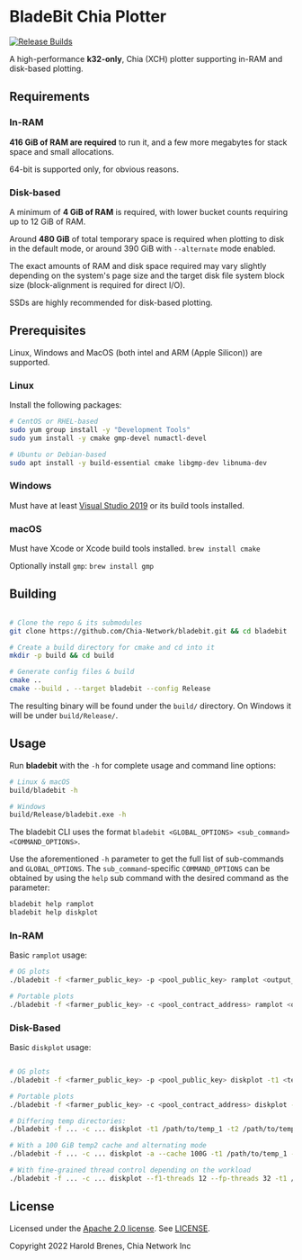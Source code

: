 # BladeBit Chia Plotter

[![Release Builds](https://github.com/Chia-Network/bladebit/actions/workflows/build-release.yml/badge.svg?branch=master&event=push)](https://github.com/Chia-Network/bladebit/actions/workflows/build-release.yml)

A high-performance **k32-only**, Chia (XCH) plotter supporting in-RAM and disk-based plotting.

## Requirements

### In-RAM
**416 GiB of RAM are required** to run it, and a few more megabytes for stack space and small allocations.

64-bit is supported only, for obvious reasons.


### Disk-based
A minimum of **4 GiB of RAM** is required, with lower bucket counts requiring up to 12 GiB of RAM. 

Around **480 GiB** of total temporary space is required when plotting to disk in the default mode, or around 390 GiB with `--alternate` mode enabled.

The exact amounts of RAM and disk space required may vary slightly depending on the system's page size and the target disk file system block size (block-alignment is required for direct I/O).

SSDs are highly recommended for disk-based plotting.


## Prerequisites
Linux, Windows and MacOS (both intel and ARM (Apple Silicon)) are supported.


### Linux

Install the following packages:
```bash
# CentOS or RHEL-based
sudo yum group install -y "Development Tools"
sudo yum install -y cmake gmp-devel numactl-devel

# Ubuntu or Debian-based
sudo apt install -y build-essential cmake libgmp-dev libnuma-dev
```

### Windows
Must have at least [Visual Studio 2019](https://visualstudio.microsoft.com/vs/) or its build tools installed.

### macOS
Must have Xcode or Xcode build tools installed.
`brew install cmake`

Optionally install `gmp`:
`brew install gmp`


## Building

```bash

# Clone the repo & its submodules
git clone https://github.com/Chia-Network/bladebit.git && cd bladebit

# Create a build directory for cmake and cd into it
mkdir -p build && cd build

# Generate config files & build
cmake ..
cmake --build . --target bladebit --config Release
```

The resulting binary will be found under the `build/` directory.
On Windows it will be under `build/Release/`.

## Usage
Run **bladebit** with the `-h` for complete usage and command line options:

```bash
# Linux & macOS
build/bladebit -h

# Windows
build/Release/bladebit.exe -h
```


The bladebit CLI uses the format `bladebit <GLOBAL_OPTIONS> <sub_command> <COMMAND_OPTIONS>`.

Use the aforementioned `-h` parameter to get the full list of sub-commands and `GLOBAL_OPTIONS`. 
The `sub_command`-specific `COMMAND_OPTIONS` can be obtained by using the `help` sub command with the desired command as the parameter: 

```bash
bladebit help ramplot
bladebit help diskplot
```

### In-RAM
Basic `ramplot` usage:
```bash
# OG plots
./bladebit -f <farmer_public_key> -p <pool_public_key> ramplot <output_directory>

# Portable plots
./bladebit -f <farmer_public_key> -c <pool_contract_address> ramplot <output_directory>
```

### Disk-Based
Basic `diskplot` usage:
```bash

# OG plots
./bladebit -f <farmer_public_key> -p <pool_public_key> diskplot -t1 <temp_directory> <output_directory>

# Portable plots
./bladebit -f <farmer_public_key> -c <pool_contract_address> diskplot -t1 <temp_directory> <output_directory>

# Differing temp directories:
./bladebit -f ... -c ... diskplot -t1 /path/to/temp_1 -t2 /path/to/temp2 /my/output/dir

# With a 100 GiB temp2 cache and alternating mode
./bladebit -f ... -c ... diskplot -a --cache 100G -t1 /path/to/temp_1 -t2 /path/to/temp2 /my/output/dir

# With fine-grained thread control depending on the workload
./bladebit -f ... -c ... diskplot --f1-threads 12 --fp-threads 32 -t1 /path/to/temp_1  /my/output/dir
```


## License
Licensed under the [Apache 2.0 license](https://www.apache.org/licenses/LICENSE-2.0). See [LICENSE](LICENSE).


Copyright 2022 Harold Brenes, Chia Network Inc

